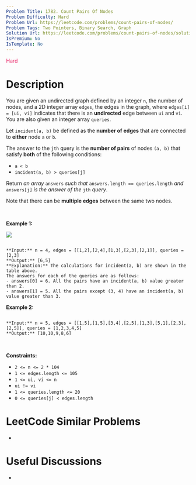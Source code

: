 ```yaml
---
Problem Title: 1782. Count Pairs Of Nodes
Problem Difficulty: Hard
Problem Url: https://leetcode.com/problems/count-pairs-of-nodes/
Problem Tags: Two Pointers, Binary Search, Graph
Solution Url: https://leetcode.com/problems/count-pairs-of-nodes/solution/
IsPremium: No
IsTemplate: No
---
```


<span style="color: rgb(233, 30, 99);">Hard</span>

# Description

You are given an undirected graph defined by an integer `n`, the number of nodes, and a 2D integer array `edges`, the edges in the graph, where `edges[i] = [ui, vi]` indicates that there is an **undirected** edge between `ui` and `vi`. You are also given an integer array `queries`.


Let `incident(a, b)` be defined as the **number of edges** that are connected to **either** node `a` or `b`.


The answer to the `jth` query is the **number of pairs** of nodes `(a, b)` that satisfy **both** of the following conditions:


* `a < b`
* `incident(a, b) > queries[j]`


Return *an array* `answers` *such that* `answers.length == queries.length` *and* `answers[j]` *is the answer of the* `jth` *query*.


Note that there can be **multiple edges** between the same two nodes.


 


**Example 1:**


![](https://assets.leetcode.com/uploads/2021/06/08/winword_2021-06-08_00-58-39.png)

```

**Input:** n = 4, edges = [[1,2],[2,4],[1,3],[2,3],[2,1]], queries = [2,3]
**Output:** [6,5]
**Explanation:** The calculations for incident(a, b) are shown in the table above.
The answers for each of the queries are as follows:
- answers[0] = 6. All the pairs have an incident(a, b) value greater than 2.
- answers[1] = 5. All the pairs except (3, 4) have an incident(a, b) value greater than 3.

```

**Example 2:**



```

**Input:** n = 5, edges = [[1,5],[1,5],[3,4],[2,5],[1,3],[5,1],[2,3],[2,5]], queries = [1,2,3,4,5]
**Output:** [10,10,9,8,6]

```

 


**Constraints:**


* `2 <= n <= 2 * 104`
* `1 <= edges.length <= 105`
* `1 <= ui, vi <= n`
* `ui != vi`
* `1 <= queries.length <= 20`
* `0 <= queries[j] < edges.length`




# LeetCode Similar Problems

- []()

# Useful Discussions

- []()
